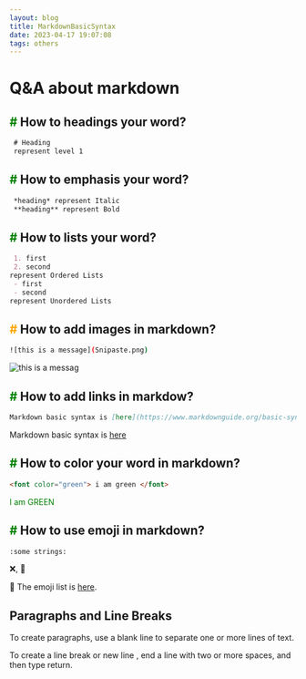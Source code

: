 ```yaml
---
layout: blog
title: MarkdownBasicSyntax
date: 2023-04-17 19:07:08
tags: others
---
```



# Q&A about markdown

## <font color="green">\#</font> How to headings your word?

``` markdown
 # Heading
 represent level 1
```

## <font color="green">\#</font> How to emphasis your word?

``` markdown
 *heading* represent Italic
 **heading** represent Bold
```

<!--more-->

## <font color="green">\#</font> How to lists your word?

``` markdown
 1. first
 2. second 
represent Ordered Lists
 - first
 - second 
represent Unordered Lists
```

## <font color="orange">\#</font> How to add images in markdown?

```bash
![this is a message](Snipaste.png)
```

![this is a messag](https://s3.bmp.ovh/imgs/2023/05/04/363e4e279c367a69.png)

## <font color="green">\#</font> How to add links in markdow?

``` markdown
Markdown basic syntax is [here](https://www.markdownguide.org/basic-syntax/)
```

Markdown basic syntax is [here](https://www.markdownguide.org/basic-syntax/)

## <font color="green">\#</font> How to color your word in markdown?

``` markdown
<font color="green"> i am green </font>
```

<font color="green"> I am GREEN </font>

## <font color="green">\#</font> How to use emoji in markdown?

``` markdown
:some strings:
```

:x:,  :link:

:link: The emoji list is [here](https://gist.github.com/rxaviers/7360908).

## Paragraphs and Line Breaks

To create paragraphs, use a blank line to separate one or more lines of text.

To create a line break or new line , end a line with two or more spaces, and then type return.
